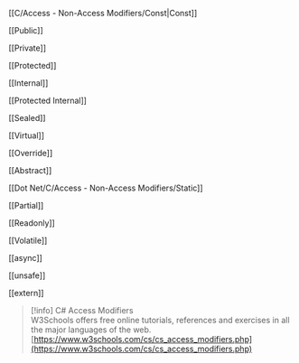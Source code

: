 [[C/Access - Non-Access Modifiers/Const|Const]]

[[Public]]

[[Private]]

[[Protected]]

[[Internal]]

[[Protected Internal]]

[[Sealed]]

[[Virtual]]

[[Override]]

[[Abstract]]

[[Dot Net/C/Access - Non-Access Modifiers/Static]]

[[Partial]]

[[Readonly]]

[[Volatile]]

[[async]]

[[unsafe]]

[[extern]]

> [!info] C# Access Modifiers  
> W3Schools offers free online tutorials, references and exercises in all the major languages of the web.  
> [https://www.w3schools.com/cs/cs_access_modifiers.php](https://www.w3schools.com/cs/cs_access_modifiers.php)